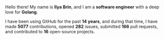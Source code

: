 Hello there! My name is **Ilya Brin**, and I am a **software engineer** with a deep love for **Golang**.

I have been using GitHub for the past **14 years**, and during that time, I have made **5077** contributions, opened **282** issues, submitted **166** pull requests, and contributed to **16** open-source projects.
